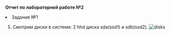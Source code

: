 **Отчет по лабораторной работе №2**

<li>Задание №1</li>

5) Смотрим диски в системе: 2 hhd диска sda(ssd1) и sdb(ssd2).
![disks](https://github.com/Kc0va/suzenOS/tree/master/laba%202/images/пункт%205.jpg)

